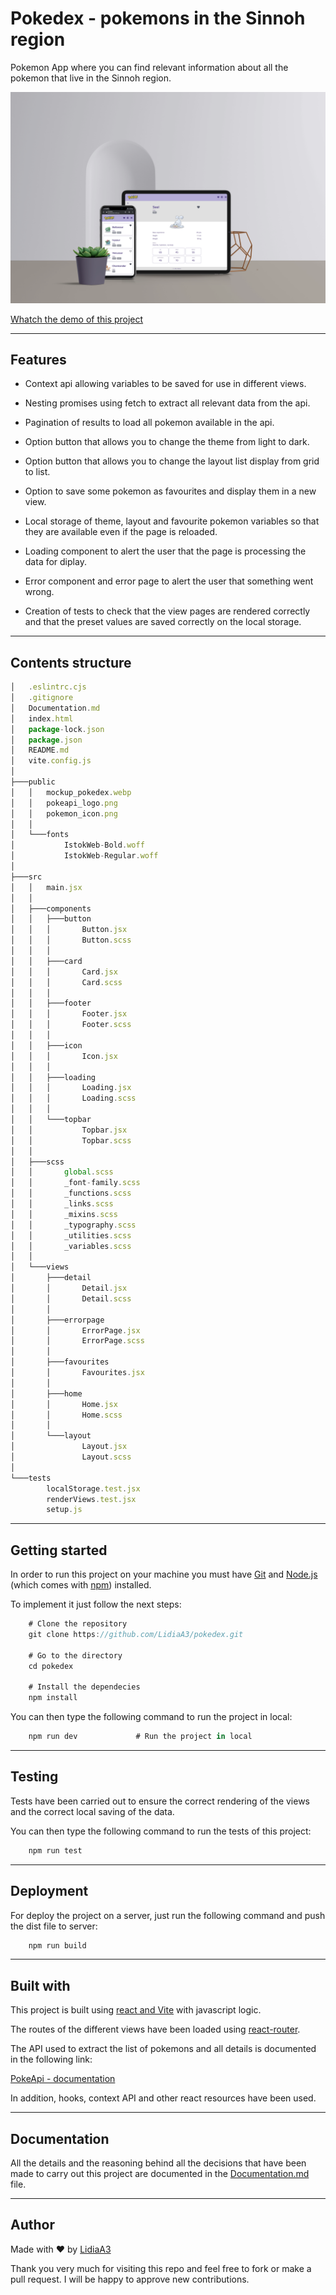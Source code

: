# Pokedex - pokemons in the Sinnoh region

Pokemon App where you can find relevant information about all the pokemon that live in the Sinnoh region.

![mockup result of the pokedex app](./docsImgs/mockup_pokedex.webp)

[Whatch the demo of this project](https://lidiaa3pokedex.netlify.app/)

---

## Features

+ Context api allowing variables to be saved for use in different views.

+ Nesting promises using fetch to extract all relevant data from the api.

+ Pagination of results to load all pokemon available in the api.

+ Option button that allows you to change the theme from light to dark.

+ Option button that allows you to change the layout list display from grid to list.

+ Option to save some pokemon as favourites and display them in a new view.

+ Local storage of theme, layout and favourite pokemon variables so that they are available even if the page is reloaded.

+ Loading component to alert the user that the page is processing the data for diplay.

+ Error component and error page to alert the user that something went wrong.

+ Creation of tests to check that the view pages are rendered correctly and that the preset values are saved correctly on the local storage.

---

## Contents structure

```jsx
│   .eslintrc.cjs
│   .gitignore
│   Documentation.md
│   index.html
│   package-lock.json
│   package.json
│   README.md
│   vite.config.js
│
├───public
│   │   mockup_pokedex.webp
│   │   pokeapi_logo.png
│   │   pokemon_icon.png
│   │
│   └───fonts
│           IstokWeb-Bold.woff
│           IstokWeb-Regular.woff
│
├───src
│   │   main.jsx
│   │
│   ├───components
│   │   ├───button
│   │   │       Button.jsx
│   │   │       Button.scss
│   │   │
│   │   ├───card
│   │   │       Card.jsx
│   │   │       Card.scss
│   │   │
│   │   ├───footer
│   │   │       Footer.jsx
│   │   │       Footer.scss
│   │   │
│   │   ├───icon
│   │   │       Icon.jsx
│   │   │
│   │   ├───loading
│   │   │       Loading.jsx
│   │   │       Loading.scss
│   │   │
│   │   └───topbar
│   │           Topbar.jsx
│   │           Topbar.scss
│   │
│   ├───scss
│   │       global.scss
│   │       _font-family.scss
│   │       _functions.scss
│   │       _links.scss
│   │       _mixins.scss
│   │       _typography.scss
│   │       _utilities.scss
│   │       _variables.scss
│   │
│   └───views
│       ├───detail
│       │       Detail.jsx
│       │       Detail.scss
│       │
│       ├───errorpage
│       │       ErrorPage.jsx
│       │       ErrorPage.scss
│       │
│       ├───favourites
│       │       Favourites.jsx
│       │
│       ├───home
│       │       Home.jsx
│       │       Home.scss
│       │
│       └───layout
│               Layout.jsx
│               Layout.scss
│
└───tests
        localStorage.test.jsx
        renderViews.test.jsx
        setup.js
```

---

## Getting started

In order to run this project on your machine you must have [Git](https://git-scm.com/downloads) and [Node.js](https://nodejs.org/es/download) (which comes with [npm](https://www.npmjs.com/)) installed.

To implement it just follow the next steps:

```jsx
    # Clone the repository
    git clone https://github.com/LidiaA3/pokedex.git

    # Go to the directory
    cd pokedex

    # Install the dependecies
    npm install
```

You can then type the following command to run the project in local: 

```jsx
    npm run dev             # Run the project in local
```

---

## Testing

Tests have been carried out to ensure the correct rendering of the views and the correct local saving of the data.

You can then type the following command to run the tests of this project:

```jsx
    npm run test
```

---

## Deployment

For deploy the project on a server, just run the following command and push the dist file to server:

```jsx
    npm run build
```

---

## Built with

This project is built using [react and Vite](https://vitejs.dev/guide/) with javascript logic.

The routes of the different views have been loaded using [react-router](https://reactrouter.com/en/main/start/tutorial).

The API used to extract the list of pokemons and all details is documented in the following link:

[PokeApi - documentation](https://pokeapi.co/docs/v2)

In addition, hooks, context API and other react resources have been used.

---

## Documentation

All the details and the reasoning behind all the decisions that have been made to carry out this project are documented in the [Documentation.md](./Documentation.md) file.

---

## Author

Made with ❤️ by [LidiaA3](https://github.com/LidiaA3)

Thank you very much for visiting this repo and feel free to fork or make a pull request. I will be happy to approve new contributions.